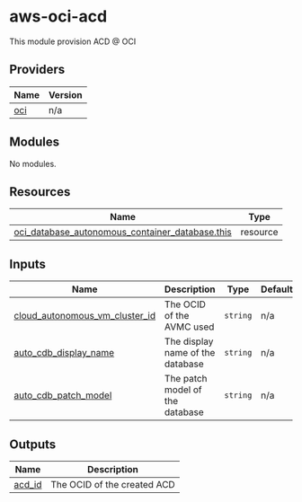 # aws-oci-acd
This module provision ACD @ OCI

<!-- BEGIN_TF_DOCS -->
## Providers

| Name                                              | Version |
|---------------------------------------------------|---------|
| <a name="provider_oci"></a> [oci](#provider\_oci) | n/a     |

## Modules

No modules.

## Resources

| Name                                                                                                                                                                      | Type     |
|---------------------------------------------------------------------------------------------------------------------------------------------------------------------------|----------|
| [oci_database_autonomous_container_database.this](https://registry.terraform.io/providers/hashicorp/aws/latest/docs/resources/oci_database_autonomous_container_database) | resource |

## Inputs

| Name                                                                                                                    | Description                      | Type     | Default | Required |
|-------------------------------------------------------------------------------------------------------------------------|----------------------------------|----------|---------|:--------:|
| <a name="input_autonomous_vm_cluster_id"></a> [cloud\_autonomous\_vm\_cluster\_id](#input\_autonomous\_vm\_cluster\_id) | The OCID of the AVMC used        | `string` | n/a     |   yes    |
| <a name="input_auto_cdb_display_name"></a> [auto\_cdb\_display\_name](#input\_auto\_cdb\_display\_name)                 | The display name of the database | `string` | n/a     |   yes    |
| <a name="input_auto_cdb_patch_model"></a> [auto\_cdb\_patch\_model](#input\_auto\_cdb\_patch\_model)                    | The patch model of the database  | `string` | n/a     |   yes    |

## Outputs

| Name                                                                                           | Description                                                                  |
|------------------------------------------------------------------------------------------------|------------------------------------------------------------------------------|
| <a name="output_acd_id"></a> [acd\_id](#output\_acd\_id)                                       | The OCID of the created ACD                                                  |
<!-- END_TF_DOCS -->